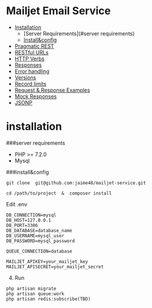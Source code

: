 # Mailjet Email Service

* [Installation](#installation)
   * [Server Requirements](#server requirements)
   * [Install&config](#install&config)
* [Pragmatic REST](#pragmatic-rest)
* [RESTful URLs](#restful-urls)
* [HTTP Verbs](#http-verbs)
* [Responses](#responses)
* [Error handling](#error-handling)
* [Versions](#versions)
* [Record limits](#record-limits)
* [Request & Response Examples](#request--response-examples)
* [Mock Responses](#mock-responses)
* [JSONP](#jsonp)

# installation
###server requirements
  * PHP >= 7.2.0
  * Mysql
  
###install&config
   >  
    git clone  git@github.com:jaime48/mailjet-service.git
   >   
    cd /path/to/project  &  composer install

Edit .env
   >
    DB_CONNECTION=mysql
    DB_HOST=127.0.0.1
    DB_PORT=3306
    DB_DATABASE=database_name
    DB_USERNAME=mysql_user
    DB_PASSWORD=mysql_password

	QUEUE_CONNECTION=database
	 
    MAILJET_APIKEY=your_mailjet_key
    MAILJET_APISECRET=your_mailjet_secret
    
4.  Run     
   >           
    php artisan migrate
    php artisan queue:work
    php artisan redis:subscribe(TBD)
